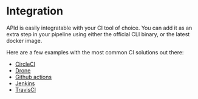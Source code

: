# Integration

APId is easily integratable with your CI tool of choice. You can add it as an extra step in your pipeline using either the official CLI binary, or the latest docker image.

Here are a few examples with the most common CI solutions out there:

* [CircleCI](circleci.md)
* [Drone](drone.md)
* [Github actions](github.md)
* [Jenkins](jenkins.md)
* [TravisCI](travis.md)

